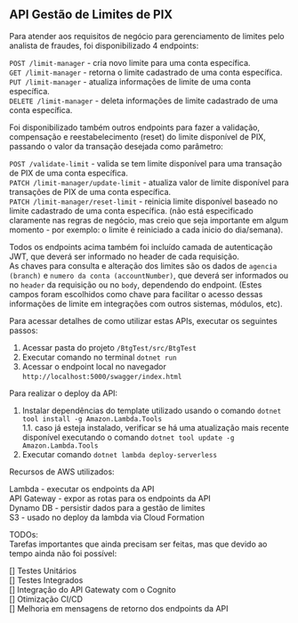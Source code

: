 ## API Gestão de Limites de PIX

Para atender aos requisitos de negócio para gerenciamento de limites pelo analista de fraudes, foi disponibilizado 4 endpoints:

`POST /limit-manager` - cria novo limite para uma conta específica.  
`GET /limit-manager` - retorna o limite cadastrado de uma conta específica.  
`PUT /limit-manager` - atualiza informações de limite de uma conta específica.  
`DELETE /limit-manager` - deleta informações de limite cadastrado de uma conta específica.  

Foi disponibilizado também outros endpoints para fazer a validação, compensação e reestabelecimento (reset) do limite disponível de PIX, passando o valor da transação desejada como parâmetro:

`POST /validate-limit` - valida se tem limite disponível para uma transação de PIX de uma conta específica.  
`PATCH /limit-manager/update-limit` - atualiza valor de limite disponível para transações de PIX de uma conta específica.  
`PATCH /limit-manager/reset-limit` - reinicia limite disponível baseado no limite cadastrado de uma conta específica. (não está especificado claramente nas regras de negócio, mas creio que seja importante em algum momento - por exemplo: o limite é reiniciado a cada inicio do dia/semana).  

Todos os endpoints acima também foi incluído camada de autenticação JWT, que deverá ser informado no header de cada requisição.  
As chaves para consulta e alteração dos limites são os dados de `agencia (branch)` e `numero da conta (accountNumber)`, que deverá ser informados ou no `header` da requisição ou no `body`, dependendo do endpoint. (Estes campos foram escolhidos como chave para facilitar o acesso dessas informações de limite em integrações com outros sistemas, módulos, etc).

Para acessar detalhes de como utilizar estas APIs, executar os seguintes passos:

1. Acessar pasta do projeto `/BtgTest/src/BtgTest`  
2. Executar comando no terminal `dotnet run`  
3. Acessar o endpoint local no navegador `http://localhost:5000/swagger/index.html`  

Para realizar o deploy da API:

1. Instalar dependências do template utilizado usando o comando `dotnet tool install -g Amazon.Lambda.Tools`  
   1.1. caso já esteja instalado, verificar se há uma atualização mais recente disponível executando o comando `dotnet tool update -g Amazon.Lambda.Tools`  
2. Executar comando `dotnet lambda deploy-serverless`  

Recursos de AWS utilizados:  

Lambda - executar os endpoints da API  
API Gateway - expor as rotas para os endpoints da API  
Dynamo DB - persistir dados para a gestão de limites  
S3 - usado no deploy da lambda via Cloud Formation  


TODOs:  
Tarefas importantes que ainda precisam ser feitas, mas que devido ao tempo ainda não foi possível:
  
[] Testes Unitários  
[] Testes Integrados  
[] Integração do API Gatewaty com o Cognito  
[] Otimização CI/CD  
[] Melhoria em mensagens de retorno dos endpoints da API  
